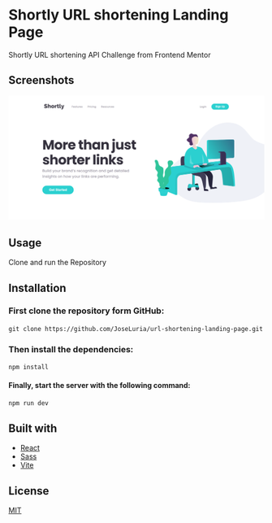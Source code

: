 # Shortly URL shortening Landing Page 
Shortly URL shortening API Challenge from Frontend Mentor

## Screenshots

![Screenshot](./public/app-screenshot.png)

## Usage

Clone and run the Repository

## Installation

### First clone the repository form GitHub:
```shell
git clone https://github.com/JoseLuria/url-shortening-landing-page.git
```

### Then install the dependencies:
```shell
npm install
```

#### Finally, start the server with the following command:
```shell
npm run dev
```

## Built with 

- [React](https://reactjs.org/)
- [Sass](https://sass-lang.com/)
- [Vite](https://vitejs.dev/)

## License

[MIT](https://opensource.org/licenses/MIT)

